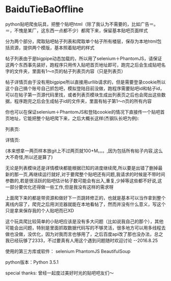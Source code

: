 # BaiduTieBaOffline
python贴吧爬虫玩具，把整个贴吧html（除了我认为不需要的，比如广告＝。＝，不愧是某厂，这东西一点都不少）都爬下来，保留基本贴吧页面样式

分为两个部分，爬取贴吧帖子列表和爬取单个帖子所有楼层，保存为本地html包括资源，提供两个模版，基本照着贴吧的样式

帖子列表由于是bigpipe动态加载的，所以用了selenium＋PhantomJS，请保证这两个东西事先装好，跑程序只用传入贴吧首页地址即可，跑完之后会生成贴吧名字的文件夹，里面有1～n页的帖子列表页内容（只是列表页）

帖子详情页由于没有用bigpipe所以直接用urllib请求的，但是需要登录cookie所以这个自己搞个账号自己抓包吧，模拟登陆目前没做，跑程序需要贴吧id和帖子id，可以在帖子第一页源代码里找，或者列表页模块生成出列表页之后也会爬出这些数据，程序跑完之后会生成帖子id的文件夹，里面有帖子第1～n页的所有内容

你也可以在保证selenium＋PhantomJS和登陆cookie的情况下直接传一个贴吧首页地址，它能把整个贴吧爬下来，之后大概长这样(杰钢队长吧为例):

列表页:


详情页:

(本来想拿一两页样本放git上不过两页就100+M。。。,因为包括所有帖子内容,这么大不奇怪,所以还是算了)

无论是列表模块还是详情模块都能根据已知的进度继续爬,所以要是出错了删掉最新的那一页,再继续运行就好,对于要爬整个贴吧还有问题,我请求的时候是不带时间参数的,若是很活跃的贴吧估计帖子数可能会有出入,重复,少掉等这些都不好说,这一部分要优化还得做一些工作,但是我没有这样的需求呀

上面爬下来的都是带资源和做好下一页跳转修正的，也就是基本可以当作拿到整个离线内容了，爬完之后用浏览器就能在本地看帖了，然而并没有什么意义，写这个只是拿来保存我的个人贴吧而已XD

这个玩具爬比较简单的小贴吧应该是没有多大问题（比如说我自己的那个），其他可能会出问题，特别是里面抓取数据代码写的不够灵活，很多地方可以用多线程去做也没做，没优化，因为对我而言也够用了，之后百度api改了那也没办法，总之我已经玩够了2333，不过要真有人用这个遇到问题随时欢迎讨论 --2016.8.25

使用的第三方库或软件：
selenium
PhantomJS
BeautifulSoup

python版本：Python 3.5.1

special thanks:
曾经一起度过美好时光的贴吧吧友们～